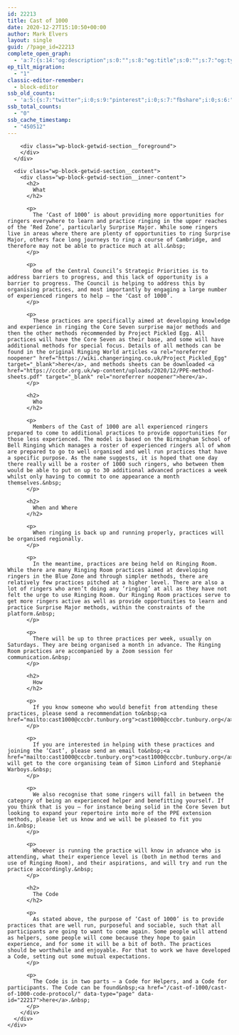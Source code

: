 ```yaml
---
id: 22213
title: Cast of 1000
date: 2020-12-27T15:10:50+00:00
author: Mark Elvers
layout: single
guid: /?page_id=22213
complete_open_graph:
  - 'a:7:{s:14:"og:description";s:0:"";s:8:"og:title";s:0:"";s:7:"og:type";s:0:"";s:12:"twitter:card";s:7:"summary";s:15:"twitter:creator";s:0:"";s:19:"twitter:description";s:0:"";s:8:"og:image";s:0:"";}'
ep_tilt_migration:
  - "1"
classic-editor-remember:
  - block-editor
ssb_old_counts:
  - 'a:5:{s:7:"twitter";i:0;s:9:"pinterest";i:0;s:7:"fbshare";i:0;s:6:"reddit";i:0;s:6:"tumblr";N;}'
ssb_total_counts:
  - "0"
ssb_cache_timestamp:
  - "450512"
---
```

<div class="wp-block-getwid-section getwid-section-content-custom-width">
  <div class="wp-block-getwid-section__wrapper">
    <div class="wp-block-getwid-section__inner-wrapper" style="max-width:1100px">
      <div class="wp-block-getwid-section__background-holder">
        <div class="wp-block-getwid-section__background">
        </div>
        
        <div class="wp-block-getwid-section__foreground">
        </div>
      </div>
      
      <div class="wp-block-getwid-section__content">
        <div class="wp-block-getwid-section__inner-content">
          <h2>
            What
          </h2>
          
          <p>
            The ‘Cast of 1000’ is about providing more opportunities for ringers everywhere to learn and practice ringing in the upper reaches of the ‘Red Zone’, particularly Surprise Major. While some ringers live in areas where there are plenty of opportunities to ring Surprise Major, others face long journeys to ring a course of Cambridge, and therefore may not be able to practice much at all.&nbsp;
          </p>
          
          <p>
            One of the Central Council’s Strategic Priorities is to address barriers to progress, and this lack of opportunity is a barrier to progress. The Council is helping to address this by organising practices, and most importantly by engaging a large number of experienced ringers to help – the ‘Cast of 1000’.
          </p>
          
          <p>
            These practices are specifically aimed at developing knowledge and experience in ringing the Core Seven surprise major methods and then the other methods recommended by Project Pickled Egg. All practices will have the Core Seven as their base, and some will have additional methods for special focus. Details of all methods can be found in the original Ringing World articles <a rel="noreferrer noopener" href="https://wiki.changeringing.co.uk/Project_Pickled_Egg" target="_blank">here</a>, and methods sheets can be downloaded <a href="https://cccbr.org.uk/wp-content/uploads/2020/12/PPE-method-sheets.pdf" target="_blank" rel="noreferrer noopener">here</a>. 
          </p>
          
          <h2>
            Who
          </h2>
          
          <p>
            Members of the Cast of 1000 are all experienced ringers prepared to come to additional practices to provide opportunities for those less experienced. The model is based on the Birmingham School of Bell Ringing which manages a roster of experienced ringers all of whom are prepared to go to well organised and well run practices that have a specific purpose. As the name suggests, it is hoped that one day there really will be a roster of 1000 such ringers, who between them would be able to put on up to 30 additional advanced practices a week whilst only having to commit to one appearance a month themselves.&nbsp;
          </p>
          
          <h2>
            When and Where
          </h2>
          
          <p>
            When ringing is back up and running properly, practices will be organised regionally.
          </p>
          
          <p>
            In the meantime, practices are being held on Ringing Room. While there are many Ringing Room practices aimed at developing ringers in the Blue Zone and through simpler methods, there are relatively few practices pitched at a higher level. There are also a lot of ringers who aren’t doing any ‘ringing’ at all as they have not felt the urge to use Ringing Room. Our Ringing Room practices serve to get more ringers active as well as provide opportunities to learn and practice Surprise Major methods, within the constraints of the platform.&nbsp;
          </p>
          
          <p>
            There will be up to three practices per week, usually on Saturdays. They are being organised a month in advance. The Ringing Room practices are accompanied by a Zoom session for communication.&nbsp;
          </p>
          
          <h2>
            How
          </h2>
          
          <p>
            If you know someone who would benefit from attending these practices, please send a recommendation to&nbsp;<a href="mailto:cast1000@cccbr.tunbury.org">cast1000@cccbr.tunbury.org</a>
          </p>
          
          <p>
            If you are interested in helping with these practices and joining the ‘Cast’, please send an email to&nbsp;<a href="mailto:cast1000@cccbr.tunbury.org">cast1000@cccbr.tunbury.org</a>&nbsp;which will get to the core organising team of Simon Linford and Stephanie Warboys.&nbsp;
          </p>
          
          <p>
            We also recognise that some ringers will fall in between the category of being an experienced helper and benefitting yourself. If you think that is you – for instance being solid in the Core Seven but looking to expand your repertoire into more of the PPE extension methods, please let us know and we will be pleased to fit you in.&nbsp;
          </p>
          
          <p>
            Whoever is running the practice will know in advance who is attending, what their experience level is (both in method terms and use of Ringing Room), and their aspirations, and will try and run the practice accordingly.&nbsp;
          </p>
          
          <h2>
            The Code
          </h2>
          
          <p>
            As stated above, the purpose of ‘Cast of 1000’ is to provide practices that are well run, purposeful and sociable, such that all participants are going to want to come again. Some people will attend as helpers, some people will come because they hope to gain experience, and for some it will be a bit of both. The practices should be worthwhile and enjoyable. For that to work we have developed a Code, setting out some mutual expectations.
          </p>
          
          <p>
            The Code is in two parts – a Code for Helpers, and a Code for participants. The Code can be found&nbsp;<a href="/cast-of-1000/cast-of-1000-code-protocol/" data-type="page" data-id="22217">here</a>.&nbsp;
          </p>
        </div>
      </div>
    </div>
  </div>
</div>
